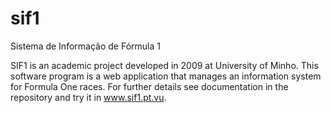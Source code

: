 sif1
====

Sistema de Informação de Fórmula 1

SIF1 is an academic project developed in 2009 at University of Minho.
This software program is a web application that manages an information system for Formula One races.
For further details see documentation in the repository and try it in www.sif1.pt.vu.
